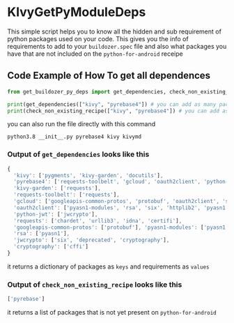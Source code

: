 # KIvyGetPyModuleDeps

This simple script helps you to know all the hidden and sub requirement of python packages used on your code. This gives you the info of requirements
to add to your `buildozer.spec` file and also what packages you have that are not included on the `python-for-android` receipe

## Code Example of How To get all dependences

```python
from get_buildozer_py_deps import get_dependencies, check_non_existing_recipe

print(get_dependencies(["kivy", "pyrebase4"]) # you can add as many package as possible
print(check_non_existing_recipe(["kivy", "pyrebase4"]) # you can add as many package as possible, but your internet access must be on
```

you can also run the file directly with this command
```
python3.8 __init__.py pyrebase4 kivy kivymd
```

### Output of `get_dependencies` looks like this
```javascript
{
  'kivy': ['pygments', 'kivy-garden', 'docutils'], 
  'pyrebase4': ['requests-toolbelt', 'gcloud', 'oauth2client', 'python-jwt', 'pycryptodome', 'requests'], 
  'kivy-garden': ['requests'], 
  'requests-toolbelt': ['requests'], 
  'gcloud': ['googleapis-common-protos', 'protobuf', 'oauth2client', 'six', 'httplib2'],     
  'oauth2client': ['pyasn1-modules', 'rsa', 'six', 'httplib2', 'pyasn1'], 
  'python-jwt': ['jwcrypto'], 
  'requests': ['chardet', 'urllib3', 'idna', 'certifi'], 
  'googleapis-common-protos': ['protobuf'], 'pyasn1-modules': ['pyasn1'], 
  'rsa': ['pyasn1'], 
  'jwcrypto': ['six', 'deprecated', 'cryptography'], 
  'cryptography': ['cffi']
}
```
it returns a dictionary of packages as `keys` and requirements as `values`


### Output of `check_non_existing_recipe` looks like this
```javascript
['pyrebase']
```
it returns a list of packages that is not yet present on `python-for-android`
